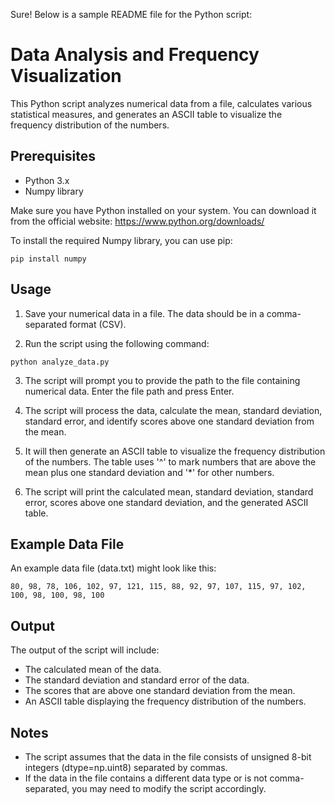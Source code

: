 Sure! Below is a sample README file for the Python script:

# Data Analysis and Frequency Visualization

This Python script analyzes numerical data from a file, calculates various statistical measures, and generates an ASCII table to visualize the frequency distribution of the numbers.

## Prerequisites

- Python 3.x
- Numpy library

Make sure you have Python installed on your system. You can download it from the official website: https://www.python.org/downloads/

To install the required Numpy library, you can use pip:

```
pip install numpy
```

## Usage

1. Save your numerical data in a file. The data should be in a comma-separated format (CSV).

2. Run the script using the following command:

```
python analyze_data.py
```

3. The script will prompt you to provide the path to the file containing numerical data. Enter the file path and press Enter.

4. The script will process the data, calculate the mean, standard deviation, standard error, and identify scores above one standard deviation from the mean.

5. It will then generate an ASCII table to visualize the frequency distribution of the numbers. The table uses '^' to mark numbers that are above the mean plus one standard deviation and '*' for other numbers.

6. The script will print the calculated mean, standard deviation, standard error, scores above one standard deviation, and the generated ASCII table.

## Example Data File

An example data file (data.txt) might look like this:

```
80, 98, 78, 106, 102, 97, 121, 115, 88, 92, 97, 107, 115, 97, 102, 100, 98, 100, 98, 100
```

## Output

The output of the script will include:

- The calculated mean of the data.
- The standard deviation and standard error of the data.
- The scores that are above one standard deviation from the mean.
- An ASCII table displaying the frequency distribution of the numbers.

## Notes

- The script assumes that the data in the file consists of unsigned 8-bit integers (dtype=np.uint8) separated by commas.
- If the data in the file contains a different data type or is not comma-separated, you may need to modify the script accordingly.
